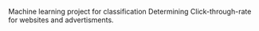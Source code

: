 Machine learning project for classification
Determining Click-through-rate for websites and advertisments.